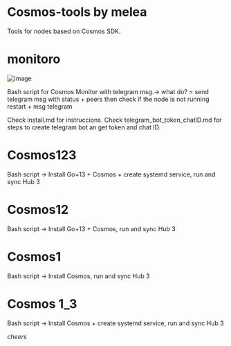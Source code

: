 # Cosmos-tools by melea

Tools for nodes based on Cosmos SDK.

# monitoro 

![image](https://meleatrust.com/wp-content/uploads/2020/03/monitorologo.png)

Bash script for Cosmos Monitor with telegram msg.→ what do? =  send telegram msg with status + peers then check if the node is not running restart + msg telegram  

Check install.md for instruccions.
Check telegram_bot_token_chatID.md for steps to create telegram bot an get token and chat ID.



# Cosmos123
Bash script → Install Go+13 + Cosmos + create systemd service, run and sync Hub 3


# Cosmos12

Bash script → Install Go+13 + Cosmos, run and sync Hub 3


# Cosmos1

Bash script → Install Cosmos, run and sync Hub 3

# Cosmos 1_3

Bash script → Install Cosmos + create systemd service, run and sync Hub 3

*cheers*



